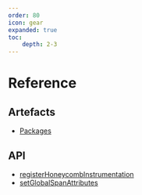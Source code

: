 ```yaml
---
order: 80
icon: gear
expanded: true
toc:
    depth: 2-3
---
```


# Reference

## Artefacts

- [Packages](./packages.md)

## API

- [registerHoneycombInstrumentation](./registerHoneycombInstrumentation.md)
- [setGlobalSpanAttributes](./setGlobalSpanAttributes.md)
